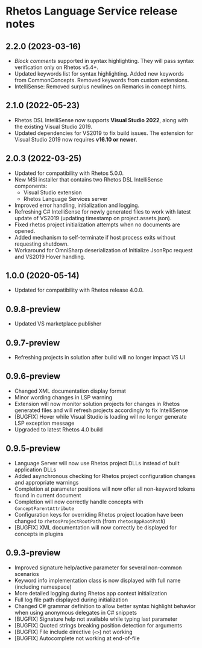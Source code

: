 # Rhetos Language Service release notes

## 2.2.0 (2023-03-16)

* *Block comments* supported in syntax highlighting. They will pass syntax verification only on Rhetos v5.4+.
* Updated keywords list for syntax highlighting. Added new keywords from CommonConcepts. Removed keywords from custom extensions.
* IntelliSense: Removed surplus newlines on Remarks in concept hints.

## 2.1.0 (2022-05-23)

* Rhetos DSL IntelliSense now supports **Visual Studio 2022**,
  along with the existing Visual Studio 2019.
* Updated dependencies for VS2019 to fix build issues.
  The extension for Visual Studio 2019 now requires **v16.10 or newer**.

## 2.0.3 (2022-03-25)

* Updated for compatibility with Rhetos 5.0.0.
* New MSI installer that contains two Rhetos DSL IntelliSense components:
  * Visual Studio extension
  * Rhetos Language Services server
* Improved error handling, initialization and logging.
* Refreshing C# IntelliSense for newly generated files to work with latest update of VS2019 (updating timestamp on project.assets.json).
* Fixed rhetos project initialization attempts when no documents are opened.
* Added mechanism to self-terminate if host process exits without requesting shutdown.
* Workaround for OmniSharp deserialization of Initialize JsonRpc request and VS2019 Hover handling.

## 1.0.0 (2020-05-14)

* Updated for compatibility with Rhetos release 4.0.0.

## 0.9.8-preview

* Updated VS marketplace publisher

## 0.9.7-preview

* Refreshing projects in solution after build will no longer impact VS UI

## 0.9.6-preview

* Changed XML documentation display format
* Minor wording changes in LSP warning
* Extension will now monitor solution projects for changes in Rhetos generated files and will refresh projects accordingly to fix IntelliSense
* [BUGFIX] Hover while Visual Studio is loading will no longer generate LSP exception message
* Upgraded to latest Rhetos 4.0 build

## 0.9.5-preview

* Language Server will now use Rhetos project DLLs instead of built application DLLs
* Added asynchronous checking for Rhetos project configuration changes and appropriate warnings
* Completion at parameter positions will now offer all non-keyword tokens found in current document
* Completion will now correctly handle concepts with `ConceptParentAttribute`
* Configuration keys for overriding Rhetos project location have been changed to `rhetosProjectRootPath` (from `rhetosAppRootPath`)
* [BUGFIX] XML documentation will now correctly be displayed for concepts in plugins

## 0.9.3-preview

* Improved signature help/active parameter for several non-common scenarios
* Keyword info implementation class is now displayed with full name (including namespace)
* More detailed logging during Rhetos app context initialization
* Full log file path displayed during initialization
* Changed C# grammar definition to allow better syntax highlight behavior when using anonymous delegates in C# snippets
* [BUGFIX] Signature help not available while typing last parameter
* [BUGFIX] Quoted strings breaking position detection for arguments
* [BUGFIX] File include directive (`<>`) not working
* [BUGFIX] Autocomplete not working at end-of-file
